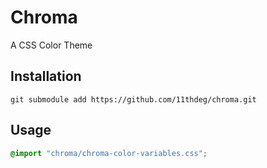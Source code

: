 # Chroma

A CSS Color Theme

## Installation

```git submodule add https://github.com/11thdeg/chroma.git```

## Usage

```css
@import "chroma/chroma-color-variables.css";
``` 
